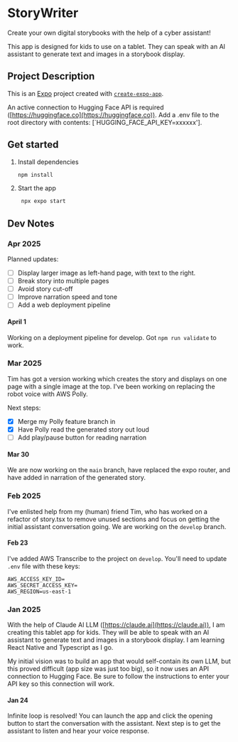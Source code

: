 # StoryWriter

Create your own digital storybooks with the help of a cyber assistant!

This app is designed for kids to use on a tablet. They can speak with an AI assistant to generate text and images in a storybook display.

## Project Description
This is an [Expo](https://expo.dev) project created with [`create-expo-app`](https://www.npmjs.com/package/create-expo-app).

An active connection to Hugging Face API is required ([https://huggingface.co](https://huggingface.co)). Add a .env file to the root directory with contents: [`HUGGING_FACE_API_KEY=xxxxxx'].

## Get started

1. Install dependencies

   ```bash
   npm install
   ```

2. Start the app

   ```bash
    npx expo start
   ```

## Dev Notes

### Apr 2025
Planned updates:

- [ ] Display larger image as left-hand page, with text to the right.
- [ ] Break story into multiple pages
- [ ] Avoid story cut-off
- [ ] Improve narration speed and tone
- [ ] Add a web deployment pipeline

#### April 1
Working on a deployment pipeline for develop. Got `npm run validate` to work.

### Mar 2025
Tim has got a version working which creates the story and displays on one page with a single image at the top. I've been working on replacing the robot voice with AWS Polly.

Next steps:

- [x] Merge my Polly feature branch in
- [x] Have Polly read the generated story out loud
- [ ] Add play/pause button for reading narration

#### Mar 30
We are now working on the `main` branch, have replaced the expo router, and have added in narration of the generated story.

### Feb 2025
I've enlisted help from my (human) friend Tim, who has worked on a refactor of story.tsx to remove unused sections and focus on getting the initial assistant conversation going. We are working on the `develop` branch.

#### Feb 23
I've added AWS Transcribe to the project on `develop`. You'll need to update `.env` file with these keys:

```
AWS_ACCESS_KEY_ID=
AWS_SECRET_ACCESS_KEY=
AWS_REGION=us-east-1
```

### Jan 2025
With the help of Claude AI LLM ([https://claude.ai](https://claude.ai)), I am creating this tablet app for kids. They will be able to speak with an AI assistant to generate text and images in a storybook display. I am learning React Native and Typescript as I go.

My initial vision was to build an app that would self-contain its own LLM, but this proved difficult (app size was just too big), so it now uses an API connection to Hugging Face. Be sure to follow the instructions to enter your API key so this connection will work.

#### Jan 24
Infinite loop is resolved! You can launch the app and click the opening button to start the conversation with the assistant.
Next step is to get the assistant to listen and hear your voice response.

